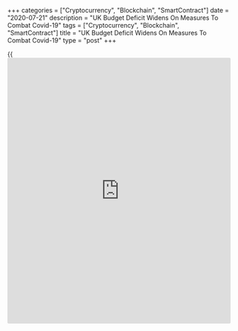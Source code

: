 +++
categories = ["Cryptocurrency", "Blockchain", "SmartContract"]
date = "2020-07-21"
description = "UK Budget Deficit Widens On Measures To Combat Covid-19"
tags = ["Cryptocurrency", "Blockchain", "SmartContract"]
title = "UK Budget Deficit Widens On Measures To Combat Covid-19"
type = "post"
+++

{{<iframe id="large-banner" src="https://www.bounty.group/#slide=3.0" width="100%" height="600" scrolling="no" style="border: 0px solid rgb(216, 221, 230); border-radius: 3px;">}}

The UK budget deficit increased sharply in June as the government took
measures to support businesses and individuals to address the impact of
the [coronavirus][1] pandemic.

Public sector net borrowing excluding public sector banks increased GBP
28.3 billion from last year to GBP 35.5 billion in June, which was the
third highest deficit in any month on records, data from the Office for
National Statistics showed Tuesday.

Borrowing for May was revised down by GBP 9.8 billion to GBP 45.5
billion due to stronger than previously estimated tax receipts.

Due to the unprecedented impact on public finance, the budget deficit
for the quarter ended June hit a record GBP 127.9 billion. This was more
than double the GBP 55.4 billion borrowed in the whole financial year
ended March 2020.

Data showed that central government net cash requirement in June was GBP
47.1 billion, about GBP 33.6 billion more than in June 2019 and the
highest cash requirement in any June on record.  
  
At the end of June, public sector net debt excluding public sector banks
increased by GBP 195.5 billion from last year to GBP1,983.8 billion.  
  
As a percentage of gross domestic product, debt was 99.6 percent at the
end of June, which was the highest debt to GDP ratio since the financial
year ending March 1961.

The smaller rise in public sector borrowing in June compared to May
suggests that government support is starting to wind down as the
[economy][2] reopens, Thomas Pugh, an economist at Capital Economics,
said.

However, government borrowing is still exceptionally high and a slowdown
in the recovery and further rise in unemployment later this year will
prompt the government to announce additional fiscal spending at the next
Budget, the economist said.

For comments and feedback [contact](https://www.playgroundfx.com/contact/): editorial@rtt[news](https://www.letsplayfx.com/blog/forex-news-website/).com

[Economic News][2]

 **What parts of the world are seeing the best (and worst) economic
performances lately? Click[here][3] to check out our [Econ Scorecard][3]
and find out! See up-to-the-moment [ranking](https://www.playgroundfx.com/blog/crypto-exchange-ranking/)s for the best and worst
performers in [GDP][3], [unemployment rate][4], [inflation][5] and much
more.**

   1. www.rtt[news](https://www.letsplayfx.com/blog/forex-news-website/).com/list/coronavirus.aspx
   2. www.rtt[news](https://www.letsplayfx.com/blog/forex-news-website/).com/Content/EconomicNews.aspx
   3. www.rtt[news](https://www.letsplayfx.com/blog/forex-news-website/).com/economic-scorecard/world-rank/GDP/highest-performance.aspx
   4. www.rtt[news](https://www.letsplayfx.com/blog/forex-news-website/).com/economic-scorecard/world-rank/unemployment-rate/lowest-performance.aspx
   5. www.rtt[news](https://www.letsplayfx.com/blog/forex-news-website/).com/economic-scorecard/world-rank/CPI/highest-performance.aspx